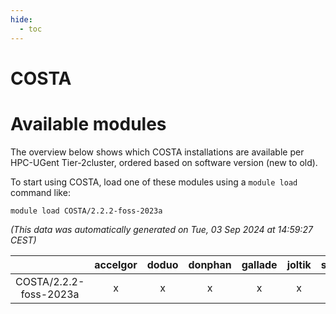 ```yaml
---
hide:
  - toc
---
```


COSTA
=====

# Available modules


The overview below shows which COSTA installations are available per HPC-UGent Tier-2cluster, ordered based on software version (new to old).

To start using COSTA, load one of these modules using a `module load` command like:

```shell
module load COSTA/2.2.2-foss-2023a
```

*(This data was automatically generated on Tue, 03 Sep 2024 at 14:59:27 CEST)*  

| |accelgor|doduo|donphan|gallade|joltik|shinx|skitty|
| :---: | :---: | :---: | :---: | :---: | :---: | :---: | :---: |
|COSTA/2.2.2-foss-2023a|x|x|x|x|x|x|x|
